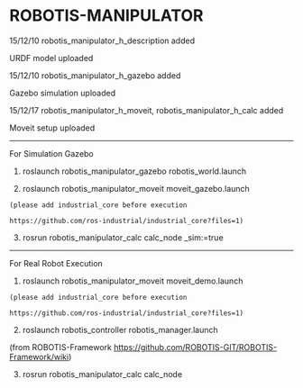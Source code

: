 # ROBOTIS-MANIPULATOR

15/12/10 robotis_manipulator_h_description  added


  URDF model uploaded

15/12/10 robotis_manipulator_h_gazebo   added 


  Gazebo simulation uploaded

15/12/17 robotis_manipulator_h_moveit, robotis_manipulator_h_calc  added


  Moveit setup uploaded
         
         
-------------------------------------------------------------------------------
         
For Simulation Gazebo

  1. roslaunch robotis_manipulator_gazebo robotis_world.launch
  
  2. roslaunch robotis_manipulator_moveit moveit_gazebo.launch
  

    (please add industrial_core before execution 
    
    https://github.com/ros-industrial/industrial_core?files=1)
    
    
  3. rosrun robotis_manipulator_calc calc_node _sim:=true
  

-------------------------------------------------------------------------------

For Real Robot Execution
  
  1. roslaunch robotis_manipulator_moveit moveit_demo.launch 


    (please add industrial_core before execution 
    
    https://github.com/ros-industrial/industrial_core?files=1)


  2. roslaunch robotis_controller robotis_manager.launch
  

  (from ROBOTIS-Framework  https://github.com/ROBOTIS-GIT/ROBOTIS-Framework/wiki)

  
  3. rosrun robotis_manipulator_calc calc_node
